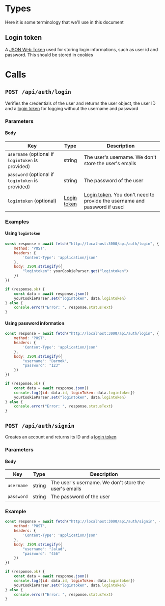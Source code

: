 # Types

Here it is some terminology that we'll use in this document

## Login token

 A [JSON Web Token](https://jwt.io/) used for storing login informations, such as user id and password. This should be stored in cookies



# Calls

## `POST /api/auth/login`

Verifies the credentials of the user and returns the user object, the user ID and a [login token](#login-token) for logging without the username and password

### Parameters

#### Body

| Key                                               |            Type             | Description                                                  |
| ------------------------------------------------- | :-------------------------: | ------------------------------------------------------------ |
| `username` (optional if `logintoken` is provided) |           string            | The user's username. We don't store the user's emails        |
| `password` (optional if `logintoken` is provided) |           string            | The password of the user                                     |
| `logintoken` (optional)                           | [Login token](#login-token) | [Login token](#login-token). You don't need to provide the username and password if used |

### Examples

#### Using `logintoken`

```js
const response = await fetch("http://localhost:3000/api/auth/login", {
	method: "POST",
	headers: {
		'Content-Type': 'application/json'
	},
	body: JSON.stringify({
    	"logintoken": yourCookieParser.get("logintoken")
    })
})

if (response.ok) {
	const data = await response.json()
	yourCookieParser.set("logintoken", data.logintoken)
} else {
	console.error("Error: ", response.statusText)
}
```

#### Using password information

```js
const response = await fetch("http://localhost:3000/api/auth/login", {
	method: "POST",
	headers: {
		'Content-Type': 'application/json'
	},
	body: JSON.stringify({
    	"username": "Darmok",
        "password": "123"
    })
})

if (response.ok) {
	const data = await response.json()
    console.log({id: data.id, loginToken: data.logintoken})
	yourCookieParser.set("logintoken", data.logintoken)
} else {
	console.error("Error: ", response.statusText)
}
```



## `POST /api/auth/signin`

Creates an account and returns its ID and a [login token](#login-token)

### Parameters

#### Body

| Key        |  Type  | Description                                           |
| ---------- | :----: | ----------------------------------------------------- |
| `username` | string | The user's username. We don't store the user's emails |
| `password` | string | The password of the user                              |

### Example

```js
const response = await fetch("http://localhost:3000/api/auth/signin", {
	method: "POST",
	headers: {
		'Content-Type': 'application/json'
	},
	body: JSON.stringify({
    	"username": "Jalad",
        "password": "456"
    })
})

if (response.ok) {
	const data = await response.json()
    console.log({id: data.id, loginToken: data.logintoken})
	yourCookieParser.set("logintoken", data.logintoken)
} else {
	console.error("Error: ", response.statusText)
}
```

